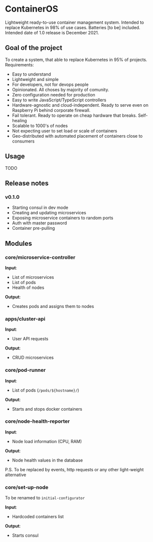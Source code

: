 # ContainerOS

Lightweight ready-to-use container management system. Intended to replace Kubernetes in 98% of use cases. Batteries [to be] included. Intended date of 1.0 release is December 2021.

## Goal of the project

To create a system, that able to replace Kubernetes in 95% of projects. Requirements:

- Easy to understand
- Lightweight and simple
- For developers, not for devops people
- Opinionated. All choses by majority of comunity.
- Zero configuration needed for production
- Easy to write JavaScript/TypeScript controllers
- Hardware-agnostic and cloud-independent. Ready to serve even on Raspberry Pi behind corporate firewall.
- Fail tolerant. Ready to operate on cheap hardware that breaks. Self-healing
- Scalable to 1000's of nodes
- Not expecting user to set load or scale of containers
- Geo-distributed with automated placement of containers close to consumers

## Usage 

TODO

## Release notes

### v0.1.0

- Starting consul in dev mode
- Creating and updating microservices
- Exposing microservice containers to random ports
- Auth with master password
- Container pre-pulling

## Modules

### core/microservice-controller

**Input**: 
- List of microservices
- List of pods
- Health of nodes

**Output**: 
- Creates pods and assigns them to nodes

### apps/cluster-api
**Input**: 
- User API requests

**Output**: 
- CRUD microservices

### core/pod-runner
**Input**: 
- List of pods (`/pods/${hostname}/`)

**Output**: 
- Starts and stops docker containers

### core/node-health-reporter
**Input**: 
- Node load information (CPU, RAM)

**Output**: 
- Node health values in the database

P.S. To be replaced by events, http requests or any other light-weight alternative

### core/set-up-node
To be renamed to `initial-configurator`

**Input**: 
- Hardcoded containers list

**Output**: 
- Starts consul